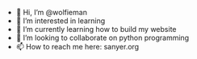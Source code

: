 - 👋 Hi, I’m @wolfieman
- 👀 I’m interested in learning
- 🌱 I’m currently learning how to build my website
- 💞️ I’m looking to collaborate on python programming
- 📫 How to reach me here: sanyer.org

<!---
wolfieman/wolfieman is a ✨ special ✨ repository because its `README.md` (this file) appears on your GitHub profile.
You can click the Preview link to take a look at your changes.
--->
